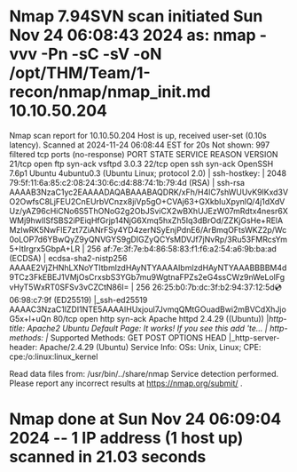 # Nmap 7.94SVN scan initiated Sun Nov 24 06:08:43 2024 as: nmap -vvv -Pn -sC -sV -oN /opt/THM/Team/1-recon/nmap/nmap_init.md 10.10.50.204
Nmap scan report for 10.10.50.204
Host is up, received user-set (0.10s latency).
Scanned at 2024-11-24 06:08:44 EST for 20s
Not shown: 997 filtered tcp ports (no-response)
PORT   STATE SERVICE REASON  VERSION
21/tcp open  ftp     syn-ack vsftpd 3.0.3
22/tcp open  ssh     syn-ack OpenSSH 7.6p1 Ubuntu 4ubuntu0.3 (Ubuntu Linux; protocol 2.0)
| ssh-hostkey: 
|   2048 79:5f:11:6a:85:c2:08:24:30:6c:d4:88:74:1b:79:4d (RSA)
| ssh-rsa AAAAB3NzaC1yc2EAAAADAQABAAABAQDRK/xFh/H4lC7shWUUvK9lKxd3VO2OwfsC8LjFEU2CnEUrbVCnzx8jiVp5gO+CVAj63+GXkbIuXpynlQ/4j1dXdVUz/yAZ96cHiCNo6S5ThONoG2g2ObJSviCX2wBXhUJEzW07mRdtx4nesr6XWMj9hwIlSfSBS2iPEiqHfGrjp14NjG6Xmq5hxZh5Iq3dBrOd/ZZKjGsHe+RElAMzIwRK5NwFlE7zt7ZiANrFSy4YD4zerNSyEnjPdnE6/ArBmqOFtsWKZ2p/Wc0oLOP7d6YBwQyZ9yQNVGYS9gDIGZyQCYsMDVJf7jNvRp/3Ru53FMRcsYm5+ItIrgrx5GbpA+LR
|   256 af:7e:3f:7e:b4:86:58:83:f1:f6:a2:54:a6:9b:ba:ad (ECDSA)
| ecdsa-sha2-nistp256 AAAAE2VjZHNhLXNoYTItbmlzdHAyNTYAAAAIbmlzdHAyNTYAAABBBBM4d9TCz3FkEBEJ1VMjOsCrxsbS3YGb7mu9WgtnaFPZs2eG4ssCWz9nWeLolFgvHyT5WxRT0SFSv3vCZCtN86I=
|   256 26:25:b0:7b:dc:3f:b2:94:37:12:5d:cd:06:98:c7:9f (ED25519)
|_ssh-ed25519 AAAAC3NzaC1lZDI1NTE5AAAAIHUxjoul7JvmqQMtGOuadBwi2mBVCdXhJjoG5x+l+uQn
80/tcp open  http    syn-ack Apache httpd 2.4.29 ((Ubuntu))
|_http-title: Apache2 Ubuntu Default Page: It works! If you see this add 'te...
| http-methods: 
|_  Supported Methods: GET POST OPTIONS HEAD
|_http-server-header: Apache/2.4.29 (Ubuntu)
Service Info: OSs: Unix, Linux; CPE: cpe:/o:linux:linux_kernel

Read data files from: /usr/bin/../share/nmap
Service detection performed. Please report any incorrect results at https://nmap.org/submit/ .
# Nmap done at Sun Nov 24 06:09:04 2024 -- 1 IP address (1 host up) scanned in 21.03 seconds
